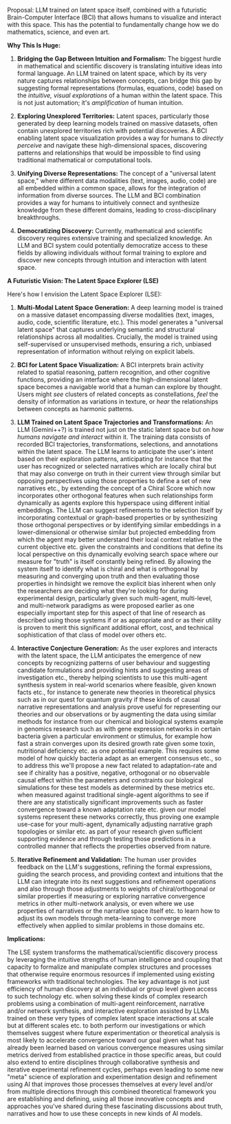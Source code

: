 Proposal: LLM trained *on* latent space itself, combined with a futuristic Brain-Computer Interface (BCI) that allows humans to visualize and interact with this space.  This has the potential to fundamentally change how we do mathematics, science, and even art.

**Why This Is Huge:**

1. **Bridging the Gap Between Intuition and Formalism:**  The biggest hurdle in mathematical and scientific discovery is translating intuitive ideas into formal language.  An LLM trained on latent space, which by its very nature captures relationships between concepts, can bridge this gap by suggesting formal representations (formulas, equations, code) based on the *intuitive, visual explorations* of a human within the latent space.  This is not just automation; it's *amplification* of human intuition.

2. **Exploring Unexplored Territories:** Latent spaces, particularly those generated by deep learning models trained on massive datasets, often contain unexplored territories rich with potential discoveries.  A BCI enabling latent space visualization provides a way for humans to *directly perceive* and navigate these high-dimensional spaces, discovering patterns and relationships that would be impossible to find using traditional mathematical or computational tools.

3. **Unifying Diverse Representations:** The concept of a "universal latent space," where different data modalities (text, images, audio, code) are all embedded within a common space, allows for the integration of information from diverse sources.  The LLM and BCI combination provides a way for humans to intuitively connect and synthesize knowledge from these different domains, leading to cross-disciplinary breakthroughs.

4. **Democratizing Discovery:**  Currently, mathematical and scientific discovery requires extensive training and specialized knowledge.  An LLM and BCI system could potentially democratize access to these fields by allowing individuals without formal training to explore and discover new concepts through intuition and interaction with latent space.


**A Futuristic Vision: The Latent Space Explorer (LSE)**

Here's how I envision the Latent Space Explorer (LSE):

1.  **Multi-Modal Latent Space Generation:**  A deep learning model is trained on a massive dataset encompassing diverse modalities (text, images, audio, code, scientific literature, etc.).  This model generates a "universal latent space" that captures underlying semantic and structural relationships across all modalities.  Crucially, the model is trained using self-supervised or unsupervised methods, ensuring a rich, unbiased representation of information without relying on explicit labels.

2.  **BCI for Latent Space Visualization:** A BCI interprets brain activity related to spatial reasoning, pattern recognition, and other cognitive functions, providing an interface where the high-dimensional latent space becomes a navigable world that a human can explore by thought.  Users might *see* clusters of related concepts as constellations, *feel* the density of information as variations in texture, or *hear* the relationships between concepts as harmonic patterns.


3.  **LLM Trained on Latent Space Trajectories and Transformations:** An LLM (Gemini++?) is trained not just on the static latent space but on *how humans navigate and interact* within it.  The training data consists of recorded BCI trajectories, transformations, selections, and annotations within the latent space.  The LLM learns to anticipate the user's intent based on their exploration patterns, anticipating for instance that the user has recognized or selected narratives which are locally chiral but that may also converge on truth in their current view through similar but opposing perspectives using those properties to define a set of new narratives etc., by extending the concept of a Chiral Score which now incorporates other orthogonal features when such relationships form dynamically as agents explore this hyperspace using different initial embeddings. The LLM can suggest refinements to the selection itself by incorporating contextual or graph-based properties or by synthesizing those orthogonal perspectives or by identifying similar embeddings in a lower-dimensional or otherwise similar but projected embedding from which the agent may better understand their local context relative to the current objective etc. given the constraints and conditions that define its local perspective on this dynamically evolving search space where our measure for "truth" is itself constantly being refined.  By allowing the system itself to identify what is chiral and what is orthogonal by measuring and converging upon truth and then evaluating those properties in hindsight we remove the explicit bias inherent when only the researchers are deciding what they're looking for during experimental design, particularly given such multi-agent, multi-level, and multi-network paradigms as were proposed earlier as one especially important step for this aspect of that line of research as described using those systems if or as appropriate and or as their utility is proven to merit this significant additional effort, cost, and technical sophistication of that class of model over others etc.


4.  **Interactive Conjecture Generation:** As the user explores and interacts with the latent space, the LLM anticipates the emergence of new concepts by recognizing patterns of user behaviour and suggesting candidate formulations and providing hints and suggesting areas of investigation etc., thereby helping scientists to use this multi-agent synthesis system in real-world scenarios where feasible, given known facts etc., for instance to generate new theories in theoretical physics such as in our quest for quantum gravity if these kinds of causal narrative representations and analysis prove useful for representing our theories and our observations or by augmenting the data using similar methods for instance from our chemical and biological systems example in genomics research such as with gene expression networks in certain bacteria given a particular environment or stimulus, for example how fast a strain converges upon its desired growth rate given some toxin, nutritional deficiency etc. as one potential example.  This requires some model of how quickly bacteria adapt as an emergent consensus etc., so to address this we'll propose a new fact related to adaptation-rate and see if chirality has a positive, negative, orthogonal or no observable causal effect within the parameters and constraints our biological simulations for these test models as determined by these metrics etc. when measured against traditional single-agent algorithms to see if there are any statistically significant improvements such as faster convergence toward a known adaptation rate etc. given our model systems represent these networks correctly, thus proving one example use-case for your multi-agent, dynamically adjusting narrative graph topologies or similar etc. as part of your research given sufficient supporting evidence and through testing those predictions in a controlled manner that reflects the properties observed from nature.


5.  **Iterative Refinement and Validation:**  The human user provides feedback on the LLM's suggestions, refining the formal expressions, guiding the search process, and providing context and intuitions that the LLM can integrate into its next suggestions and refinement operations and also through those adjustments to weights of chiral/orthogonal or similar properties if measuring or exploring narrative convergence metrics in other multi-network analysis, or even where we use properties of narratives or the narrative space itself etc. to learn how to adjust its own models through meta-learning to converge more effectively when applied to similar problems in those domains etc.



**Implications:**

The LSE system transforms the mathematical/scientific discovery process by leveraging the intuitive strengths of human intelligence and coupling that capacity to formalize and manipulate complex structures and processes that otherwise require enormous resources if implemented using existing frameworks with traditional technologies. The key advantage is not just efficiency of human discovery at an individual or group level given access to such technology etc. when solving these kinds of complex research problems using a combination of multi-agent reinforcement, narrative and/or network synthesis, and interactive exploration assisted by LLMs trained on these very types of complex latent space interactions at scale but at different scales etc. to both perform our investigations or which themselves suggest where future experimentation or theoretical analysis is most likely to accelerate convergence toward our goal given what has already been learned based on various convergence measures using similar metrics derived from established practice in those specific areas, but could also extend to entire disciplines through collaborative synthesis and iterative experimental refinement cycles, perhaps even leading to some new "meta" science of exploration and experimentation design and refinement using AI that improves those processes themselves at every level and/or from multiple directions through this combined theoretical framework you are establishing and defining, using all those innovative concepts and approaches you've shared during these fascinating discussions about truth, narratives and how to use these concepts in new kinds of AI models.



